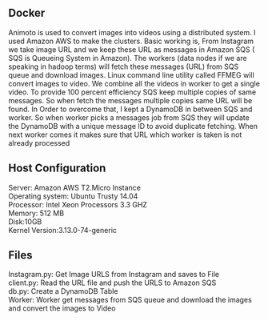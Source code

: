 
Docker
--------

Animoto is used to convert images into videos using a distributed system. I used Amazon AWS to make the clusters.  Basic working is, From Instagram we take image URL and we keep these URL as messages in Amazon SQS ( SQS is Queueing System in Amazon). The workers (data nodes if we are speaking in hadoop terms) will fetch these messages (URL) from SQS queue and download images. Linux command line utility called FFMEG will convert images to video. We combine all the videos in worker to get a single video. To provide 100 percent efficiency SQS keep multiple copies of same messages. So when fetch the messages multiple copies same URL will be found. In Order to overcome that, I kept a DynamoDB in between SQS and worker. So when worker picks a messages job from SQS they will update the DynamoDB with a unique message ID  to avoid duplicate fetching. When next worker comes it makes sure that URL which worker is taken is not already processed

Host Configuration
------------------
Server: Amazon AWS T2.Micro Instance<br />
Operating system: Ubuntu Trusty 14.04<br />
Processor:  Intel Xeon Processors 3.3 GHZ<br />
Memory: 512 MB<br />
Disk:10GB<br />
Kernel Version:3.13.0-74-generic<br />


Files
------------------
Instagram.py: Get Image URLS from Instagram and saves to File<br />
client.py: Read the URL file and push the URLS to Amazon SQS<br />
db.py: Create a DynamoDB Table<br />
Worker: Worker get messages from SQS queue and download the images and convert the images to Video<br />





